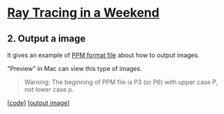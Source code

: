 # [Ray Tracing in a Weekend](https://raytracing.github.io/books/RayTracingInOneWeekend.html)

## 2. Output a image 

It gives an example of [PPM format file](http://netpbm.sourceforge.net/doc/ppm.html) about how to output images.

"Preview" in Mac can view this type of images.
> Warning: The beginning of PPM file is P3 (or P6) with upper case P, not lower case p.

[[code](https://github.com/yinghua-cs/Ray-Tracing/blob/main/Ray-Tracing-in-a-weekend/PPMexample.cpp)]  [[output image](https://github.com/yinghua-cs/Ray-Tracing/blob/main/Ray-Tracing-in-a-weekend/rgb.ppm)]
